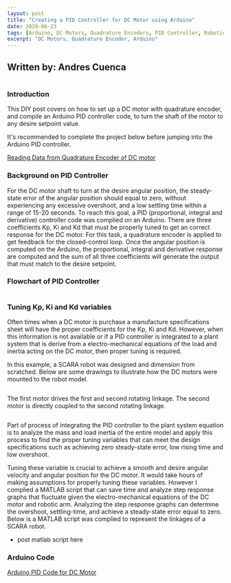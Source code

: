 ```yaml
---
layout: post
title: "Creating a PID Controller for DC Motor using Arduino"
date: 2020-06-23
tags: [Arduino, DC Motors, Quadrature Encoders, PID Controller, Robotics]
excerpt: "DC Motors, Quadrature Encoder, Arduino"
---
```


## Written by: Andres Cuenca

<img src="{{ site.url }}{{ site.baseurl }}/images/arduino-PID.jpg" alt="">

### Introduction
This DIY post covers on how to set up a DC motor with quadrature encoder, and
compile an Arduino PID controller code, to turn the shaft of the motor to any desire
setpoint value.

It's recommended to complete the project below before jumping into the Arduino PID controller.

[Reading Data from Quadrature Encoder of DC motor](https://cuenca-andres.github.io/Cuenca-Portfolio.github.io/DC_motor_quad/)


### Background on PID Controller

 For the DC motor shaft to turn at the desire angular position, the steady-state error of the angular position should equal to zero, without experiencing any excessive overshoot, and a low settling time within a range of 15-20 seconds. To reach this goal, a PID (proportional, integral and derivative) controller code was complied on an Arduino. There are three coefficients Kp, Ki and Kd that must be properly tuned to get an correct response for the DC motor. For this task, a quadrature encoder is applied to get feedback for the closed-control loop. Once the angular position is computed on the Arduino, the proportional, integral and derivative response are computed and the sum of all three coefficients will generate the output that must match to the desire setpoint.



### Flowchart of PID Controller

<img src="{{ site.url }}{{ site.baseurl }}/images/PID-flowChart.jpg" alt="">


### Tuning Kp, Ki and Kd variables

Often times when a DC motor is purchase a manufacture specifications sheet will have
the proper coefficients for the Kp, Ki and Kd. However, when this information is not available or if a PID controller is
integrated to a plant system that is derive from a electro-mechanical equations of the load and inertia acting on the DC motor,
 then proper tuning is required.  

In this example, a SCARA robot was designed and dimension from scratched. Below are
some drawings to illustrate how the DC motors were mounted to the robot model.


<img src="{{ site.url }}{{ site.baseurl }}/images/scaradrawing1.jpg" alt="">

The first motor drives the first and second rotating linkage. The second motor is directly
coupled to the second rotating linkage.


<img src="{{ site.url }}{{ site.baseurl }}/images/scaradrawing3.jpg" alt="">

Part of process of integrating the PID controller to the plant system equation is to
analyze the mass and load inertia of the entire model and apply this process to find
the proper tuning variables that can meet the design specifications such as achieving
zero steady-state error, low rising time and low overshoot.



Tuning these variable is crucial to achieve a smooth and desire angular velocity and angular position for
the DC motor. It would take hours of making assumptions for properly tuning these variables.
However I complied a MATLAB script that can save time and analyze step response graphs
that fluctuate given the electro-mechanical equations of the DC motor and robotic arm. Analyzing
the step response graphs can determine the overshoot, settling-time, and achieve a steady-state error equal to zero.
Below is a MATLAB script was complied to represent the linkages of a SCARA robot.


* post matlab script here

### Arduino Code
[Arduino PID Code for DC Motor](https://github.com/Cuenca-Andres/RoboticsControlsSystem/blob/master/Arduino_PID_Controller_DC-Motor)
